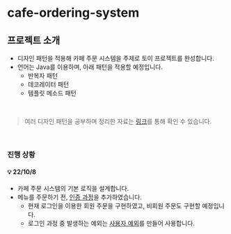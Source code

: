# cafe-ordering-system

## 프로젝트 소개
- 디자인 패턴을 적용해 카페 주문 시스템을 주제로 토이 프로젝트를 완성합니다.
- 언어는 Java를 이용하며, 아래 패턴을 적용할 예정입니다.
    - 반복자 패턴
    - 데코레이터 패턴
    - 템플릿 메소드 패턴

<br/>

> 여러 디자인 패턴을 공부하며 정리한 자료는 [링크](https://github.com/2dongyeop/design-pattern)를 통해 확인 수 있습니다.

<br/>

### 진행 상황
#### 💡 22/10/8
- 카페 주문 시스템의 기본 로직을 설계합니다.
- 메뉴를 주문하기 전, [인증 과정](https://github.com/2dongyeop/cafe-ordering-system/blob/main/src/userInterface/userAuthentication/AuthProcess.java)을 추가하였습니다.
  - 현재 로그인을 이용한 회원 주문을 구현하였고, 비회원 주문도 구현할 예정입니다.
  - 로그인 과정 중 발생하는 예외는 [사용자 예외](https://github.com/2dongyeop/cafe-ordering-system/tree/main/src/userInterface/applicationException)를 만들어 사용합니다.